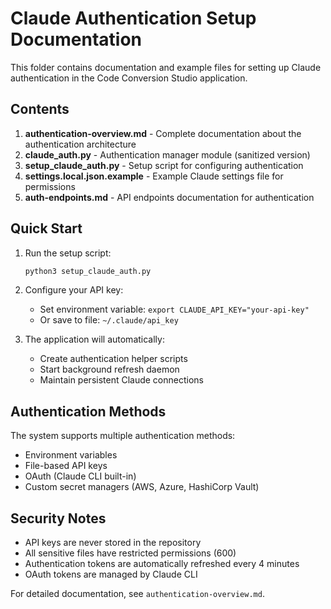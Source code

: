# Claude Authentication Setup Documentation

This folder contains documentation and example files for setting up Claude authentication in the Code Conversion Studio application.

## Contents

1. **authentication-overview.md** - Complete documentation about the authentication architecture
2. **claude_auth.py** - Authentication manager module (sanitized version)
3. **setup_claude_auth.py** - Setup script for configuring authentication
4. **settings.local.json.example** - Example Claude settings file for permissions
5. **auth-endpoints.md** - API endpoints documentation for authentication

## Quick Start

1. Run the setup script:
   ```bash
   python3 setup_claude_auth.py
   ```

2. Configure your API key:
   - Set environment variable: `export CLAUDE_API_KEY="your-api-key"`
   - Or save to file: `~/.claude/api_key`

3. The application will automatically:
   - Create authentication helper scripts
   - Start background refresh daemon
   - Maintain persistent Claude connections

## Authentication Methods

The system supports multiple authentication methods:
- Environment variables
- File-based API keys
- OAuth (Claude CLI built-in)
- Custom secret managers (AWS, Azure, HashiCorp Vault)

## Security Notes

- API keys are never stored in the repository
- All sensitive files have restricted permissions (600)
- Authentication tokens are automatically refreshed every 4 minutes
- OAuth tokens are managed by Claude CLI

For detailed documentation, see `authentication-overview.md`.